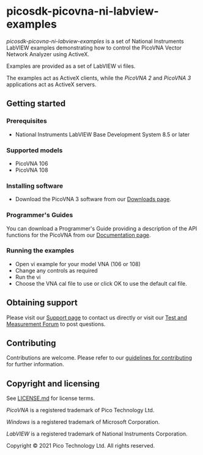 # picosdk-picovna-ni-labview-examples

*picosdk-picovna-ni-labview-examples* is a set of National Instruments LabVIEW examples demonstrating how to control the PicoVNA Vector Network Analyzer using ActiveX.

Examples are provided as a set of LabVIEW vi files.

The examples act as ActiveX clients, while the *PicoVNA 2* and *PicoVNA 3*  applications act as ActiveX servers.

## Getting started

### Prerequisites

* National Instruments LabVIEW Base Development System 8.5 or later 

### Supported models

* PicoVNA 106
* PicoVNA 108

### Installing software

* Download the PicoVNA 3 software from our [Downloads page](https://www.picotech.com/downloads).

### Programmer's Guides

You can download a Programmer's Guide providing a description of the API functions for the PicoVNA from our [Documentation page](https://www.picotech.com/library/documentation).

### Running the examples

*  Open vi example for your model VNA (106 or 108)
*  Change any controls as required
*  Run the vi
*  Choose the VNA cal file to use or click OK to use the default cal file.

## Obtaining support

Please visit our [Support page](https://www.picotech.com/tech-support) to contact us directly or visit our [Test and Measurement Forum](https://www.picotech.com/support/forum20.html) to post questions.

## Contributing

Contributions are welcome. Please refer to our [guidelines for contributing](.github/CONTRIBUTING.md) for further information.

## Copyright and licensing 

See [LICENSE.md](LICENSE.md) for license terms.

*PicoVNA* is a registered trademark of Pico Technology Ltd. 

*Windows* is a registered trademark of Microsoft Corporation.

*LabVIEW* is a registered trademark of National Instruments Corporation.

Copyright © 2021 Pico Technology Ltd. All rights reserved.
